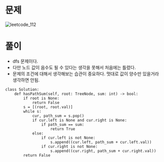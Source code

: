 # 문제
![leetcode_112](https://user-images.githubusercontent.com/51700219/77750401-0e2d1780-7067-11ea-96a3-811533bcc039.png)

# 풀이
- dfs 문제이다.
- 다만 노드 값이 음수도 될 수 있다는 생각을 못해서 처음에는 틀렸다.
- 문제의 조건에 대해서 생각해보는 습관이 중요하다. 멋대로 값이 양수만 있을거라 생각하면 안됨.
```python3
class Solution:
    def hasPathSum(self, root: TreeNode, sum: int) -> bool:
        if root is None:
            return False
        s = [(root, root.val)]
        while s:
            cur, path_sum = s.pop()
            if cur.left is None and cur.right is None:
                if path_sum == sum:
                    return True
            else:                
                if cur.left is not None:
                    s.append((cur.left, path_sum + cur.left.val))
                if cur.right is not None:
                    s.append((cur.right, path_sum + cur.right.val))
        return False
```
